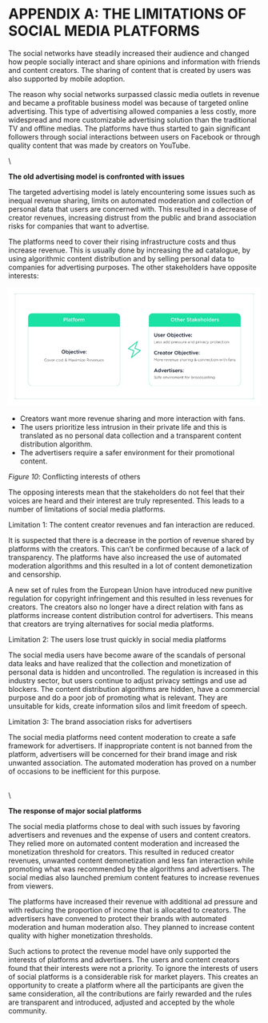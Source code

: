 # APPENDIX A: THE LIMITATIONS OF SOCIAL MEDIA PLATFORMS

The social networks have steadily increased their audience and changed how people socially interact and share opinions and information with friends and content creators. The sharing of content that is created by users was also supported by mobile adoption.

The reason why social networks surpassed classic media outlets in revenue and became a profitable business model was because of targeted online advertising. This type of advertising allowed companies a less costly, more widespread and more customizable advertising solution than the traditional TV and offline medias. The platforms have thus started to gain significant followers through social interactions between users on Facebook or through quality content that was made by creators on YouTube.

\


**The old advertising model is confronted with issues**

The targeted advertising model is lately encountering some issues such as inequal revenue sharing, limits on automated moderation and collection of personal data that users are concerned with. This resulted in a decrease of creator revenues, increasing distrust from the public and brand association risks for companies that want to advertise.

The platforms need to cover their rising infrastructure costs and thus increase revenue. This is usually done by increasing the ad catalogue, by using algorithmic content distribution and by selling personal data to companies for advertising purposes. The other stakeholders have opposite interests:

![](<.gitbook/assets/image (10) (1).png>)

* Creators want more revenue sharing and more interaction with fans.
* The users prioritize less intrusion in their private life and this is translated as no personal data collection and a transparent content distribution algorithm.
* The advertisers require a safer environment for their promotional content.

_Figure 10_: Conflicting interests of others

The opposing interests mean that the stakeholders do not feel that their voices are heard and their interest are truly represented. This leads to a number of limitations of social media platforms.

Limitation 1: The content creator revenues and fan interaction are reduced.

It is suspected that there is a decrease in the portion of revenue shared by platforms with the creators. This can’t be confirmed because of a lack of transparency. The platforms have also increased the use of automated moderation algorithms and this resulted in a lot of content demonetization and censorship.

A new set of rules from the European Union have introduced new punitive regulation for copyright infringement and this resulted in less revenues for creators. The creators also no longer have a direct relation with fans as platforms increase content distribution control for advertisers. This means that creators are trying alternatives for social media platforms.

Limitation 2: The users lose trust quickly in social media platforms

The social media users have become aware of the scandals of personal data leaks and have realized that the collection and monetization of personal data is hidden and uncontrolled. The regulation is increased in this industry sector, but users continue to adjust privacy settings and use ad blockers. The content distribution algorithms are hidden, have a commercial purpose and do a poor job of promoting what is relevant. They are unsuitable for kids, create information silos and limit freedom of speech.

Limitation 3: The brand association risks for advertisers

The social media platforms need content moderation to create a safe framework for advertisers. If inappropriate content is not banned from the platform, advertisers will be concerned for their brand image and risk unwanted association. The automated moderation has proved on a number of occasions to be inefficient for this purpose.

\
\\

**The response of major social platforms**

The social media platforms chose to deal with such issues by favoring advertisers and revenues and the expense of users and content creators. They relied more on automated content moderation and increased the monetization threshold for creators. This resulted in reduced creator revenues, unwanted content demonetization and less fan interaction while promoting what was recommended by the algorithms and advertisers. The social medias also launched premium content features to increase revenues from viewers.

The platforms have increased their revenue with additional ad pressure and with reducing the proportion of income that is allocated to creators. The advertisers have convened to protect their brands with automated moderation and human moderation also. They planned to increase content quality with higher monetization thresholds.

Such actions to protect the revenue model have only supported the interests of platforms and advertisers. The users and content creators found that their interests were not a priority. To ignore the interests of users of social platforms is a considerable risk for market players. This creates an opportunity to create a platform where all the participants are given the same consideration, all the contributions are fairly rewarded and the rules are transparent and introduced, adjusted and accepted by the whole community.
